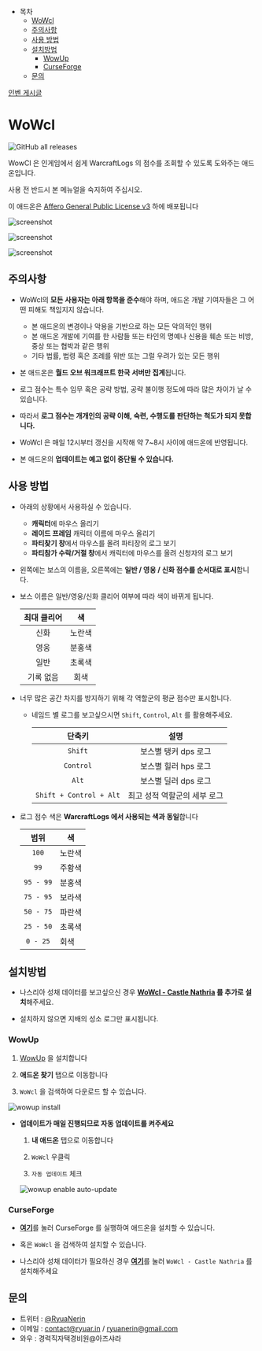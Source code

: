 - 목차
	- [WoWcl](WoWcl)
	- [주의사항](#주의사항)
	- [사용 방법](#사용-방법)
	- [설치방법](#설치방법)
		- [WowUp](#WowUp)
		- [CurseForge](#CurseForge)
	- [문의](#문의)

[인벤 게시글](https://www.inven.co.kr/board/wow/17/37268)

# WoWcl

![GitHub all releases](https://img.shields.io/github/downloads/RyuaNerin/WoWcl/total?style=for-the-badge)

WowCl 은 인게임에서 쉽게 WarcraftLogs 의 점수를 조회할 수 있도록 도와주는 애드온입니다.

사용 전 반드시 본 메뉴얼을 숙지하여 주십시오.

이 애드온은 [Affero General Public License v3](LICENSE) 하에 배포됩니다

![screenshot](README/ss_me_min.jpg)

![screenshot](README/ss_me_detail.jpg)

![screenshot](README/ss_gf_list.jpg)

## 주의사항

- WoWcl의 **모든 사용자는 아래 항목을 준수**해야 하며, 애드온 개발 기여자들은 그 어떤 피해도 책임지지 않습니다.

	- 본 애드온의 변경이나 악용을 기반으로 하는 모든 악의적인 행위
	- 본 애드온 개발에 기여를 한 사람들 또는 타인의 명예나 신용을 훼손 또는 비방, 중상 또는 협박과 같은 행위
	- 기타 법률, 법령 혹은 조례를 위반 또는 그럴 우려가 있는 모든 행위

- 본 애드온은 **월드 오브 워크래프트 한국 서버만 집계**됩니다.
- 로그 점수는 특수 임무 혹은 공략 방법, 공략 불이행 정도에 따라 많은 차이가 날 수 있습니다.
- 따라서 **로그 점수는 개개인의 공략 이해, 숙련, 수행도를 판단하는 척도가 되지 못합니다.**
- WoWcl 은 매일 12시부터 갱신을 시작해 약 7~8시 사이에 애드온에 반영됩니다.
- 본 애드온의 **업데이트는 예고 없이 중단될 수 있습니다.**

## 사용 방법

- 아래의 상황에서 사용하실 수 있습니다.
	- **캐릭터**에 마우스 올리기
	- **레이드 프레임** 캐릭터 이름에 마우스 올리기
	- **파티찾기 창**에서 마우스를 올려 파티장의 로그 보기
	- **파티참가 수락/거절 창**에서 캐릭터에 마우스를 올려 신청자의 로그 보기
	
- 왼쪽에는 보스의 이름을, 오른쪽에는 **일반 / 영웅 / 신화 점수를 순서대로 표시**합니다.

- 보스 이름은 일반/영웅/신화 클리어 여부에 따라 색이 바뀌게 됩니다.

    |최대 클리어|색|
    |:-:|:-:|
    |신화|노란색|
    |영웅|분홍색|
    |일반|초록색|
    |기록 없음|회색|
	
- 너무 많은 공간 차지를 방지하기 위해 각 역할군의 평균 점수만 표시합니다.

	- 네임드 별 로그를 보고싶으시면 `Shift`, `Control`, `Alt` 를 활용해주세요.

		|단축키|설명|
		|:-:|:-:|
		|`Shift`|보스별 탱커 dps 로그|
		|`Control`|보스별 힐러 hps 로그|
		|`Alt`|보스별 딜러 dps 로그|
		|`Shift + Control + Alt`|최고 성적 역할군의 세부 로그|

- 로그 점수 색은 **WarcraftLogs 에서 사용되는 색과 동일**합니다

    |범위|색|
    |:-:|-|
    |`100`|노란색|
    |`99`|주황색|
    |`95 - 99`|분홍색|
    |`75 - 95`|보라색|
    |`50 - 75`|파란색|
    |`25 - 50`|초록색|
    |`0 - 25`|회색|

## 설치방법

- 나스리아 성채 데이터를 보고싶으신 경우 **[WoWcl - Castle Nathria](https://www.curseforge.com/wow/addons/wowcl-castle-nathria) 를 추가로 설치**해주세요.

- 설치하지 않으면 지배의 성소 로그만 표시됩니다.

### WowUp

1. [WowUp](//wowup.io) 을 설치합니다

1. **애드온 찾기** 탭으로 이동합니다

1. `WoWcl` 을 검색하여 다운로드 할 수 있습니다.

![wowup install](README/wowup_install.png)

- **업데이트가 매일 진행되므로 자동 업데이트를 켜주세요**

	1. **내 애드온** 탭으로 이동합니다

	1. `WoWcl` 우클릭

	1. `자동 업데이트` 체크

	![wowup enable auto-update](README/wowup_auto_update.jpg)

### CurseForge

- [**여기**](https://curseforge.overwolf.com/?addonId=461531)를 눌러 CurseForge 를 실행하여 애드온을 설치할 수 있습니다.

- 혹은 `WoWcl` 을 검색하여 설치할 수 있습니다.

- 나스리아 성채 데이터가 필요하신 경우 [**여기**](https://curseforge.overwolf.com/?addonId=508680)를 눌러 `WoWcl - Castle Nathria` 를 설치해주세요

## 문의

- 트위터 : [@RyuaNerin](https://twitter.com/RyuaNerin)
- 이메일 : [contact@ryuar.in](mailto:admin@ryuar.in) / [ryuanerin@gmail.com](mailto:ryuanerin@gmail.com)
- 와우 : 경력직자택경비원@아즈샤라
